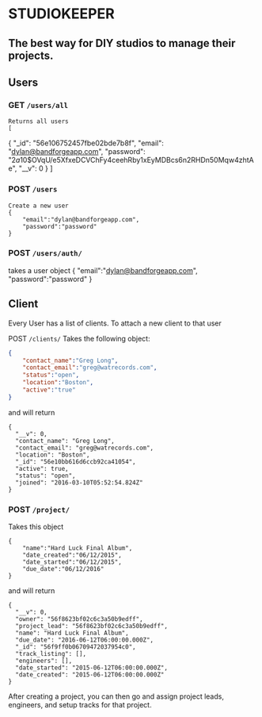 # STUDIOKEEPER 
## The best way for DIY studios to manage their projects. 

## Users

### GET `/users/all` 
	Returns all users 
	[
  {
    "_id": "56e106752457fbe02bde7b8f",
    "email": "dylan@bandforgeapp.com",
    "password": "$2a$10$OVqU/e5XfxeDCVChFy4ceehRby1xEyMDBcs6n2RHDn50Mqw4zhtAe",
    "__v": 0
  }	]

### POST `/users`
	Create a new user 
	{
	    "email":"dylan@bandforgeapp.com", 
	    "password":"password"
	}

### POST `/users/auth/`
takes a user object 
	{
	    "email":"dylan@bandforgeapp.com", 
	    "password":"password"
	}

## Client 
Every User has a list of clients. To attach a new client to that user 

POST `/clients/`
Takes the following object: 
````json
{
    "contact_name":"Greg Long", 
    "contact_email":"greg@watrecords.com", 
    "status":"open", 
    "location":"Boston", 
    "active":"true"
}
````
and will return 
````
{
  "__v": 0,
  "contact_name": "Greg Long",
  "contact_email": "greg@watrecords.com",
  "location": "Boston",
  "_id": "56e10bb616d6ccb92ca41054",
  "active": true,
  "status": "open",
  "joined": "2016-03-10T05:52:54.824Z"
}
````


### POST `/project/`
Takes this object 

````
{
    "name":"Hard Luck Final Album",
    "date_created":"06/12/2015",
    "date_started":"06/12/2015",
    "due_date":"06/12/2016"
}
````
and will return 
````
{
  "__v": 0,
  "owner": "56f8623bf02c6c3a50b9edff",
  "project_lead": "56f8623bf02c6c3a50b9edff",
  "name": "Hard Luck Final Album",
  "due_date": "2016-06-12T06:00:00.000Z",
  "_id": "56f9ff0b06709472037954c0",
  "track_listing": [],
  "engineers": [],
  "date_started": "2015-06-12T06:00:00.000Z",
  "date_created": "2015-06-12T06:00:00.000Z"
}
````
After creating a project, you can then go and assign project leads, engineers, and setup tracks for that project. 




